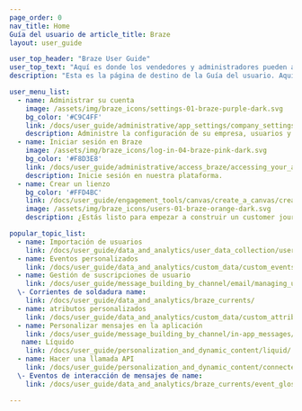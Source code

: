 ```yaml
---
page_order: 0
nav_title: Home
Guía del usuario de article_title: Braze
layout: user_guide

user_top_header: "Braze User Guide"
user_top_text: "Aquí es donde los vendedores y administradores pueden aprender todo lo que necesitan saber para comenzar con Braze y cómo diseñar interacciones significativas con los clientes basadas en datos".
description: "Esta es la página de destino de la Guía del usuario. Aquí, los vendedores y administradores pueden aprender todo lo que necesitan saber para comenzar con Braze y cómo diseñar interacciones significativas con los clientes basadas en datos".

user_menu_list:
  - name: Administrar su cuenta
    image: /assets/img/braze_icons/settings-01-braze-purple-dark.svg
    bg_color: '#C9C4FF'
    link: /docs/user_guide/administrative/app_settings/company_settings/
    description: Administre la configuración de su empresa, usuarios y más.
  - name: Iniciar sesión en Braze
    image: /assets/img/braze_icons/log-in-04-braze-pink-dark.svg
    bg_color: '#F8D3E8'
    link: /docs/user_guide/administrative/access_braze/accessing_your_account/
    description: Inicie sesión en nuestra plataforma.
  - name: Crear un lienzo
    bg_color: '#FFD4BC'
    link: /docs/user_guide/engagement_tools/canvas/create_a_canvas/create_a_canvas/
    image: /assets/img/braze_icons/users-01-braze-orange-dark.svg
    description: ¿Estás listo para empezar a construir un customer journey? Te guiaremos a través de ella.

popular_topic_list:
  - name: Importación de usuarios
    link: /docs/user_guide/data_and_analytics/user_data_collection/user_import/
  - name: Eventos personalizados
    link: /docs/user_guide/data_and_analytics/custom_data/custom_events/
  - name: Gestión de suscripciones de usuario
    link: /docs/user_guide/message_building_by_channel/email/managing_user_subscriptions/
  \- Corrientes de soldadura name:
    link: /docs/user_guide/data_and_analytics/braze_currents/
  - name: atributos personalizados
    link: /docs/user_guide/data_and_analytics/custom_data/custom_attributes/
  - name: Personalizar mensajes en la aplicación
    link: /docs/user_guide/message_building_by_channel/in-app_messages/customize/
   name: Líquido
    link: /docs/user_guide/personalization_and_dynamic_content/liquid/
  - name: Hacer una llamada API
    link: /docs/user_guide/personalization_and_dynamic_content/connected_content/making_an_api_call/
  \- Eventos de interacción de mensajes de name:
    link: /docs/user_guide/data_and_analytics/braze_currents/event_glossary/message_engagement_events/

---
```

